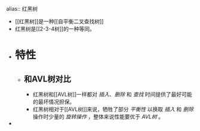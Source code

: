 alias:: 红黑树

- [[红黑树]]是一种[[自平衡二叉查找树]]
- 红黑树是[[2-3-4树]]的一种等同。
- # 特性
	- ## 和AVL树对比
		- 红黑树和[[AVL树]]一样都对 *插入*、*删除* 和 *查找* 时间提供了最好可能的最坏情况担保。
		- 红黑树相对于[[AVL树]]来说，牺牲了部分 *平衡性* 以换取 *插入* 和 *删除* 操作时少量的 *旋转操作* ，整体来说性能要优于 *AVL树* 。
-